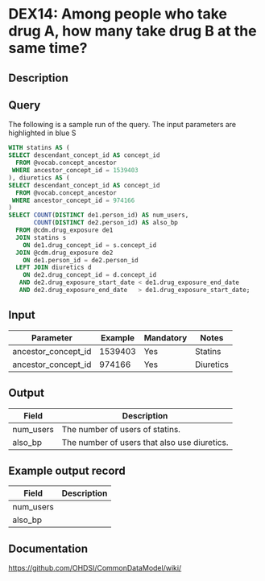<!---
Group:drug exposure
Name:DEX14 Among people who take drug A, how many take drug B at the same time?
Author:Patrick Ryan
CDM Version: 5.3
-->

# DEX14: Among people who take drug A, how many take drug B at the same time?

## Description


## Query
The following is a sample run of the query. The input parameters are highlighted in  blue  S

```sql
WITH statins AS (
SELECT descendant_concept_id AS concept_id
  FROM @vocab.concept_ancestor
 WHERE ancestor_concept_id = 1539403
), diuretics AS (
SELECT descendant_concept_id AS concept_id
  FROM @vocab.concept_ancestor
 WHERE ancestor_concept_id = 974166
)
SELECT COUNT(DISTINCT de1.person_id) AS num_users,
       COUNT(DISTINCT de2.person_id) AS also_bp
  FROM @cdm.drug_exposure de1
  JOIN statins s
    ON de1.drug_concept_id = s.concept_id
  JOIN @cdm.drug_exposure de2
    ON de1.person_id = de2.person_id
  LEFT JOIN diuretics d
    ON de2.drug_concept_id = d.concept_id
   AND de2.drug_exposure_start_date < de1.drug_exposure_end_date
   AND de2.drug_exposure_end_date   > de1.drug_exposure_start_date;
```

## Input

|  Parameter |  Example |  Mandatory |  Notes |
| --- | --- | --- | --- |
| ancestor_concept_id | 1539403 | Yes | Statins |
| ancestor_concept_id | 974166 | Yes | Diuretics |

## Output

|  Field |  Description |
| --- | --- |
| num_users | The number of users of statins. |
| also_bp | The number of users that also use diuretics. |

## Example output record

|  Field |  Description |
| --- | --- |
| num_users |   |
| also_bp |   |

## Documentation
https://github.com/OHDSI/CommonDataModel/wiki/
